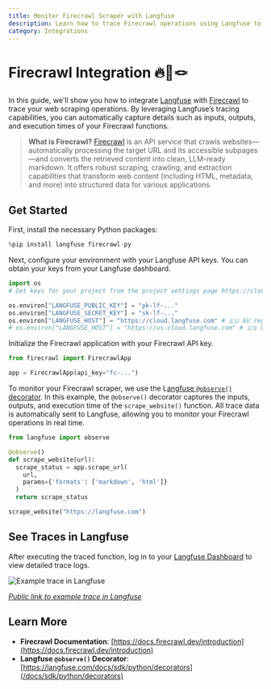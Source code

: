 ```yaml
---
title: Monitor Firecrawl Scraper with Langfuse
description: Learn how to trace Firecrawl operations using Langfuse to capture detailed observability data for your web scraping tasks.
category: Integrations
---
```


# Firecrawl Integration 🔥🤝🪢

In this guide, we'll show you how to integrate [Langfuse](https://langfuse.com) with [Firecrawl](https://www.firecrawl.dev/) to trace your web scraping operations. By leveraging Langfuse’s tracing capabilities, you can automatically capture details such as inputs, outputs, and execution times of your Firecrawl functions.

> **What is Firecrawl?** [Firecrawl](https://www.firecrawl.dev/) is an API service that crawls websites—automatically processing the target URL and its accessible subpages—and converts the retrieved content into clean, LLM-ready markdown. It offers robust scraping, crawling, and extraction capabilities that transform web content (including HTML, metadata, and more) into structured data for various applications.

## Get Started

First, install the necessary Python packages:


```python
%pip install langfuse firecrawl-py
```

Next, configure your environment with your Langfuse API keys. You can obtain your keys from your Langfuse dashboard.


```python
import os
# Get keys for your project from the project settings page https://cloud.langfuse.com

os.environ["LANGFUSE_PUBLIC_KEY"] = "pk-lf-..."
os.environ["LANGFUSE_SECRET_KEY"] = "sk-lf-..." 
os.environ["LANGFUSE_HOST"] = "https://cloud.langfuse.com" # 🇪🇺 EU region
# os.environ["LANGFUSE_HOST"] = "https://us.cloud.langfuse.com" # 🇺🇸 US region
```

Initialize the Firecrawl application with your Firecrawl API key.


```python
from firecrawl import FirecrawlApp

app = FirecrawlApp(api_key="fc-...")
```

To monitor your Firecrawl scraper, we use the L[angfuse `@observe()` decorator](https://langfuse.com/docs/sdk/python/decorators). In this example, the `@observe()` decorator captures the inputs, outputs, and execution time of the `scrape_website()` function. All trace data is automatically sent to Langfuse, allowing you to monitor your Firecrawl operations in real time.


```python
from langfuse import observe

@observe()
def scrape_website(url):
  scrape_status = app.scrape_url(
    url,
    params={'formats': ['markdown', 'html']}
  )
  return scrape_status

scrape_website("https://langfuse.com")
```

## See Traces in Langfuse

After executing the traced function, log in to your [Langfuse Dashboard](https://cloud.langfuse.com) to view detailed trace logs. 

![Example trace in Langfuse](https://langfuse.com/images/cookbook/integration-firecrawl/firecrawl-example-trace.png)

_[Public link to example trace in Langfuse](https://cloud.langfuse.com/project/cloramnkj0002jz088vzn1ja4/traces/49206b8e-5366-4458-9357-bd38b740ec4e?timestamp=2025-02-18T16%3A42%3A51.446Z)_

## Learn More

- **Firecrawl Documentation**: [https://docs.firecrawl.dev/introduction](https://docs.firecrawl.dev/introduction)
- **Langfuse `@observe()` Decorator**: [https://langfuse.com/docs/sdk/python/decorators](/docs/sdk/python/decorators)



